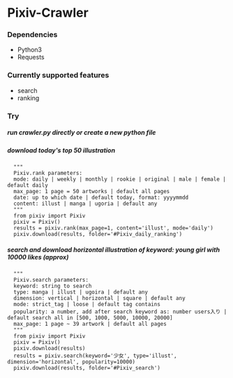# Pixiv-Crawler

### Dependencies
- Python3
- Requests

### Currently supported features
- search
- ranking

### Try
##### run crawler.py directly or create a new python file
##### download today's top 50 illustration
````
  """
  Pixiv.rank parameters:
  mode: daily | weekly | monthly | rookie | original | male | female | default daily
  max_page: 1 page = 50 artworks | default all pages
  date: up to which date | default today, format: yyyymmdd
  content: illust | manga | ugoria | default any
  """
  from pixiv import Pixiv
  pixiv = Pixiv()
  results = pixiv.rank(max_page=1, content='illust', mode='daily')
  pixiv.download(results, folder='#Pixiv_daily_ranking')
````
##### search and download horizontal illustration of keyword: young girl with 10000 likes (approx)
````
  """
  Pixiv.search parameters:
  keyword: string to search
  type: manga | illust | ugoira | default any
  dimension: vertical | horizontal | square | default any
  mode: strict_tag | loose | default tag contains
  popularity: a number, add after search keyword as: number users入り | default search all in [500, 1000, 5000, 10000, 20000]
  max_page: 1 page ~ 39 artwork | default all pages
  """
  from pixiv import Pixiv
  pixiv = Pixiv()
  pixiv.download(results)
  results = pixiv.search(keyword='少女', type='illust', dimension='horizontal', popularity=10000)
  pixiv.download(results, folder='#Pixiv_search')
````

